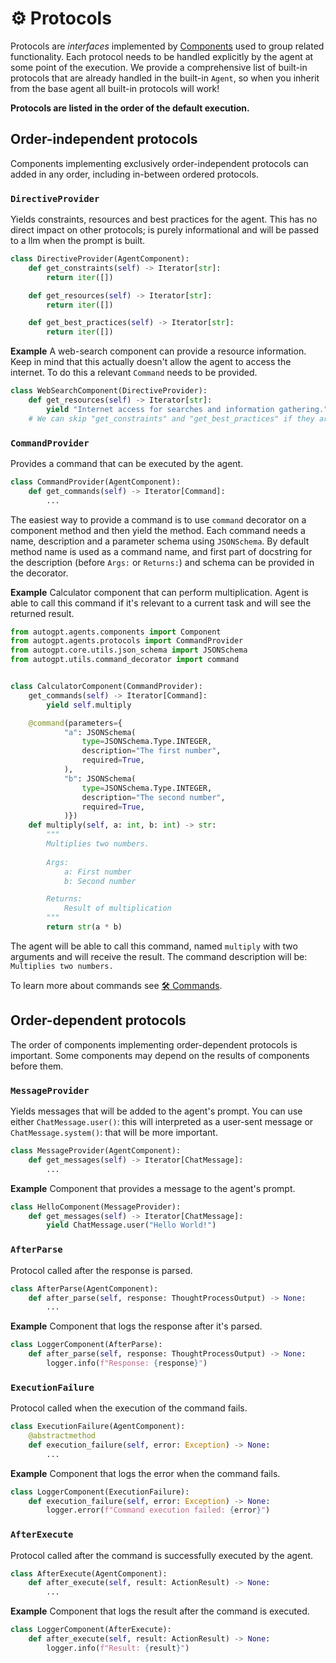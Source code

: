 # ⚙️ Protocols

Protocols are *interfaces* implemented by [Components](./components.md) used to group related functionality. Each protocol needs to be handled explicitly by the agent at some point of the execution. We provide a comprehensive list of built-in protocols that are already handled in the built-in `Agent`, so when you inherit from the base agent all built-in protocols will work!

**Protocols are listed in the order of the default execution.**

## Order-independent protocols

Components implementing exclusively order-independent protocols can added in any order, including in-between ordered protocols.

### `DirectiveProvider`

Yields constraints, resources and best practices for the agent. This has no direct impact on other protocols; is purely informational and will be passed to a llm when the prompt is built.

```py
class DirectiveProvider(AgentComponent):
    def get_constraints(self) -> Iterator[str]:
        return iter([])

    def get_resources(self) -> Iterator[str]:
        return iter([])

    def get_best_practices(self) -> Iterator[str]:
        return iter([])
```

**Example** A web-search component can provide a resource information. Keep in mind that this actually doesn't allow the agent to access the internet. To do this a relevant `Command` needs to be provided.

```py
class WebSearchComponent(DirectiveProvider):
    def get_resources(self) -> Iterator[str]:
        yield "Internet access for searches and information gathering."
    # We can skip "get_constraints" and "get_best_practices" if they aren't needed
```

### `CommandProvider`

Provides a command that can be executed by the agent.

```py
class CommandProvider(AgentComponent):
    def get_commands(self) -> Iterator[Command]:
        ...
```

The easiest way to provide a command is to use `command` decorator on a component method and then yield the method. Each command needs a name, description and a parameter schema using `JSONSchema`. By default method name is used as a command name, and first part of docstring for the description (before `Args:` or `Returns:`) and schema can be provided in the decorator.

**Example** Calculator component that can perform multiplication. Agent is able to call this command if it's relevant to a current task and will see the returned result.

```py
from autogpt.agents.components import Component
from autogpt.agents.protocols import CommandProvider
from autogpt.core.utils.json_schema import JSONSchema
from autogpt.utils.command_decorator import command


class CalculatorComponent(CommandProvider):
    get_commands(self) -> Iterator[Command]:
        yield self.multiply

    @command(parameters={
            "a": JSONSchema(
                type=JSONSchema.Type.INTEGER,
                description="The first number",
                required=True,
            ),
            "b": JSONSchema(
                type=JSONSchema.Type.INTEGER,
                description="The second number",
                required=True,
            )})
    def multiply(self, a: int, b: int) -> str:
        """
        Multiplies two numbers.
        
        Args:
            a: First number
            b: Second number

        Returns:
            Result of multiplication
        """
        return str(a * b)
```

The agent will be able to call this command, named `multiply` with two arguments and will receive the result. The command description will be: `Multiplies two numbers.`

To learn more about commands see [🛠️ Commands](./commands.md).

## Order-dependent protocols

The order of components implementing order-dependent protocols is important.
Some components may depend on the results of components before them.

### `MessageProvider`

Yields messages that will be added to the agent's prompt. You can use either `ChatMessage.user()`: this will interpreted as a user-sent message or `ChatMessage.system()`: that will be more important.

```py
class MessageProvider(AgentComponent):
    def get_messages(self) -> Iterator[ChatMessage]:
        ...
```

**Example** Component that provides a message to the agent's prompt.

```py
class HelloComponent(MessageProvider):
    def get_messages(self) -> Iterator[ChatMessage]:
        yield ChatMessage.user("Hello World!")
```

### `AfterParse`

Protocol called after the response is parsed.

```py
class AfterParse(AgentComponent):
    def after_parse(self, response: ThoughtProcessOutput) -> None:
        ...
```

**Example** Component that logs the response after it's parsed.

```py
class LoggerComponent(AfterParse):
    def after_parse(self, response: ThoughtProcessOutput) -> None:
        logger.info(f"Response: {response}")
```

### `ExecutionFailure` 

Protocol called when the execution of the command fails.

```py
class ExecutionFailure(AgentComponent):
    @abstractmethod
    def execution_failure(self, error: Exception) -> None:
        ...
```

**Example** Component that logs the error when the command fails.

```py
class LoggerComponent(ExecutionFailure):
    def execution_failure(self, error: Exception) -> None:
        logger.error(f"Command execution failed: {error}")
```

### `AfterExecute`

Protocol called after the command is successfully executed by the agent.

```py
class AfterExecute(AgentComponent):
    def after_execute(self, result: ActionResult) -> None:
        ...
```

**Example** Component that logs the result after the command is executed.

```py
class LoggerComponent(AfterExecute):
    def after_execute(self, result: ActionResult) -> None:
        logger.info(f"Result: {result}")
```
